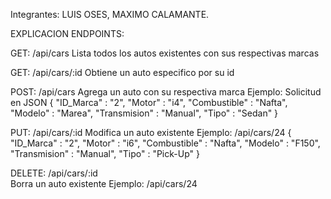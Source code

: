 Integrantes: LUIS OSES, MAXIMO CALAMANTE.

EXPLICACION ENDPOINTS:


GET: /api/cars
Lista todos los autos existentes con sus respectivas marcas

GET: /api/cars/:id 
Obtiene un auto especifico por su id

POST: /api/cars
Agrega un auto con su respectiva marca
Ejemplo: 
Solicitud en JSON  {
                  "ID_Marca" : "2",
                  "Motor" : "i4",
                  "Combustible" : "Nafta",
                  "Modelo" : "Marea",
                  "Transmision" : "Manual",
                  "Tipo" : "Sedan"
                }

PUT: /api/cars/:id 
Modifica un auto existente
Ejemplo: /api/cars/24 
  {
  "ID_Marca" : "2",
  "Motor" : "i6",
  "Combustible" : "Nafta",
  "Modelo" : "F150",
  "Transmision" : "Manual",
  "Tipo" : "Pick-Up"
  }

DELETE: /api/cars/:id  
Borra un auto existente
Ejemplo: /api/cars/24

